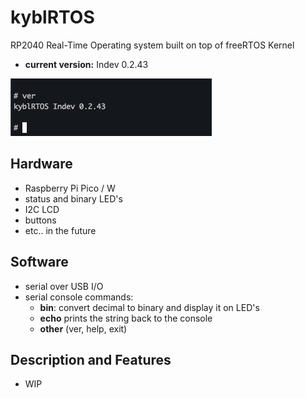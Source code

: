 # kyblRTOS

RP2040 Real-Time Operating system built on top of freeRTOS Kernel
- **current version:** Indev 0.2.43

![kyblrtos_pic](version.jpg)

## Hardware
- Raspberry Pi Pico / W
- status and binary LED's
- I2C LCD
- buttons
- etc.. in the future

## Software
- serial over USB I/O
- serial console commands:
  * **bin**: convert decimal to binary and display it on LED's
  * **echo** prints the string back to the console
  * **other** (ver, help, exit)
 
## Description and Features

- WIP
